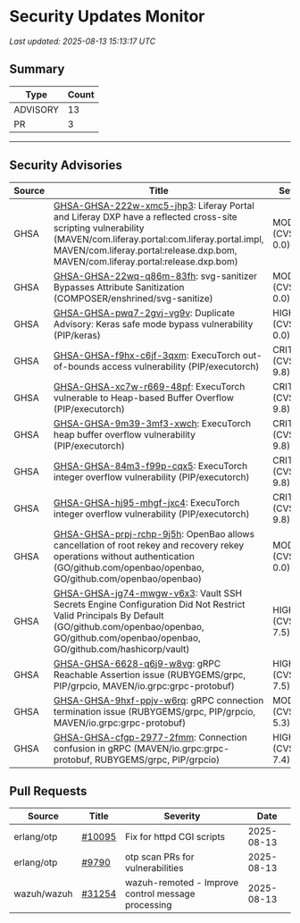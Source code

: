 # Security Updates Monitor

*Last updated: 2025-08-13 15:13:17 UTC*

## Summary
| Type | Count |
|------|-------|
| ADVISORY | 13 |
| PR | 3 |

---

## Security Advisories

| Source | Title | Severity | Date |
|--------|-------|----------|------|
| GHSA | [GHSA-GHSA-222w-xmc5-jhp3](https://github.com/advisories/GHSA-222w-xmc5-jhp3): Liferay Portal and Liferay DXP have a reflected cross-site scripting vulnerability (MAVEN/com.liferay.portal:com.liferay.portal.impl, MAVEN/com.liferay.portal:release.dxp.bom, MAVEN/com.liferay.portal:release.dxp.bom) | MODERATE (CVSS: 0.0) | 2025-08-12 |
| GHSA | [GHSA-GHSA-22wq-q86m-83fh](https://github.com/advisories/GHSA-22wq-q86m-83fh): svg-sanitizer Bypasses Attribute Sanitization (COMPOSER/enshrined/svg-sanitize) | MODERATE (CVSS: 0.0) | 2025-08-12 |
| GHSA | [GHSA-GHSA-pwq7-2gvj-vg9v](https://github.com/advisories/GHSA-pwq7-2gvj-vg9v): Duplicate Advisory: Keras safe mode bypass vulnerability (PIP/keras) | HIGH (CVSS: 0.0) | 2025-08-11 |
| GHSA | [GHSA-GHSA-f9hx-c6jf-3qxm](https://github.com/advisories/GHSA-f9hx-c6jf-3qxm): ExecuTorch out-of-bounds access vulnerability (PIP/executorch) | CRITICAL (CVSS: 9.8) | 2025-08-08 |
| GHSA | [GHSA-GHSA-xc7w-r669-48pf](https://github.com/advisories/GHSA-xc7w-r669-48pf): ExecuTorch vulnerable to Heap-based Buffer Overflow (PIP/executorch) | CRITICAL (CVSS: 9.8) | 2025-08-08 |
| GHSA | [GHSA-GHSA-9m39-3mf3-xwch](https://github.com/advisories/GHSA-9m39-3mf3-xwch): ExecuTorch heap buffer overflow vulnerability (PIP/executorch) | CRITICAL (CVSS: 9.8) | 2025-08-08 |
| GHSA | [GHSA-GHSA-84m3-f99p-cqx5](https://github.com/advisories/GHSA-84m3-f99p-cqx5): ExecuTorch integer overflow vulnerability (PIP/executorch) | CRITICAL (CVSS: 9.8) | 2025-08-08 |
| GHSA | [GHSA-GHSA-hj95-mhgf-jxc4](https://github.com/advisories/GHSA-hj95-mhgf-jxc4): ExecuTorch integer overflow vulnerability (PIP/executorch) | CRITICAL (CVSS: 9.8) | 2025-08-08 |
| GHSA | [GHSA-GHSA-prpj-rchp-9j5h](https://github.com/advisories/GHSA-prpj-rchp-9j5h): OpenBao allows cancellation of root rekey and recovery rekey operations without authentication (GO/github.com/openbao/openbao, GO/github.com/openbao/openbao) | MODERATE (CVSS: 0.0) | 2025-06-26 |
| GHSA | [GHSA-GHSA-jg74-mwgw-v6x3](https://github.com/advisories/GHSA-jg74-mwgw-v6x3): Vault SSH Secrets Engine Configuration Did Not Restrict Valid Principals By Default (GO/github.com/openbao/openbao, GO/github.com/openbao/openbao, GO/github.com/hashicorp/vault) | HIGH (CVSS: 7.5) | 2024-09-26 |
| GHSA | [GHSA-GHSA-6628-q6j9-w8vg](https://github.com/advisories/GHSA-6628-q6j9-w8vg): gRPC Reachable Assertion issue (RUBYGEMS/grpc, PIP/grpcio, MAVEN/io.grpc:grpc-protobuf) | HIGH (CVSS: 7.5) | 2023-07-06 |
| GHSA | [GHSA-GHSA-9hxf-ppjv-w6rq](https://github.com/advisories/GHSA-9hxf-ppjv-w6rq): gRPC connection termination issue (RUBYGEMS/grpc, PIP/grpcio, MAVEN/io.grpc:grpc-protobuf) | MODERATE (CVSS: 5.3) | 2023-07-06 |
| GHSA | [GHSA-GHSA-cfgp-2977-2fmm](https://github.com/advisories/GHSA-cfgp-2977-2fmm): Connection confusion in gRPC (MAVEN/io.grpc:grpc-protobuf, RUBYGEMS/grpc, PIP/grpcio) | HIGH (CVSS: 7.4) | 2023-07-05 |

## Pull Requests

| Source | Title | Severity | Date |
|--------|-------|----------|------|
| erlang/otp | [#10095](https://github.com/erlang/otp/pull/10095) | Fix for httpd CGI scripts | 2025-08-13 |
| erlang/otp | [#9790](https://github.com/erlang/otp/pull/9790) | otp scan PRs for vulnerabilities | 2025-08-13 |
| wazuh/wazuh | [#31254](https://github.com/wazuh/wazuh/pull/31254) | wazuh-remoted - Improve control message processing | 2025-08-13 |

